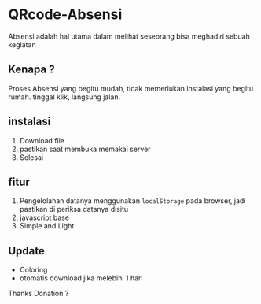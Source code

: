 # QRcode-Absensi
Absensi adalah hal utama dalam melihat seseorang bisa meghadiri sebuah kegiatan

## Kenapa ?
Proses Absensi yang begitu mudah, tidak memerlukan instalasi yang begitu rumah. tinggal klik, langsung jalan.

## instalasi
1. Download file 
2. pastikan saat membuka memakai server
3. Selesai

## fitur
1. Pengelolahan datanya menggunakan `localStorage` pada browser, jadi pastikan di periksa datanya disitu
2. javascript base
3. Simple and Light

## Update
- Coloring
- otomatis download jika melebihi 1 hari

Thanks
Donation ? 

